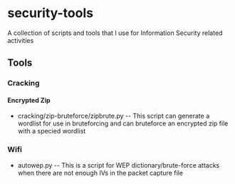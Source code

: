 # security-tools

A collection of scripts and tools that I use for Information Security related activities

## Tools

### Cracking
#### Encrypted Zip
 * cracking/zip-bruteforce/zipbrute.py -- This script can generate a wordlist for use in bruteforcing and can bruteforce an encrypted zip file with a specied wordlist

### Wifi
 * autowep.py -- This is a script for WEP dictionary/brute-force attacks when there are not enough IVs in the packet capture file
